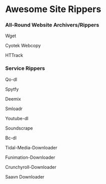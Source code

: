 # Awesome Site Rippers


### All-Round Website Archivers/Rippers

Wget

Cyotek Webcopy

HTTrack


### Service Rippers

Qo-dl

Spytfy

Deemix

Smloadr

Youtube-dl

Soundscrape

Bc-dl

Tidal-Media-Downloader

Funimation-Downloader

Crunchyroll-Downloader

Saavn Downloader




